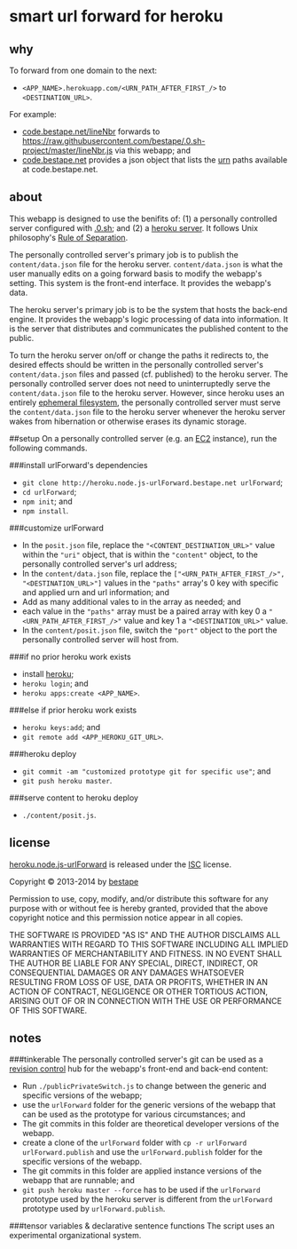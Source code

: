 # smart url forward for heroku
## why
To forward from one domain to the next: 
* `<APP_NAME>.herokuapp.com/<URN_PATH_AFTER_FIRST_/>` to `<DESTINATION_URL>`.

For example:
* [code.bestape.net/lineNbr](http://code.bestape.net/lineNbr) forwards to https://raw.githubusercontent.com/bestape/.0.sh-project/master/lineNbr.js via this webapp; and
* [code.bestape.net](http://code.bestape.net) provides a json object that lists the [urn](https://en.wikipedia.org/wiki/Uniform_resource_name) paths available at code.bestape.net. 

## about
This webapp is designed to use the benifits of: (1) a personally controlled server configured with [.0.sh](http://0.sh.bestape.net); and (2) a [heroku server](https://en.wikipedia.org/wiki/Heroku). It follows Unix philosophy's [Rule of Separation](https://en.wikipedia.org/wiki/Unix_philosophy#Eric_Raymond.E2.80.99s_17_Unix_Rules). 

The personally controlled server's primary job is to publish the `content/data.json` file for the heroku server. `content/data.json` is what the user manually edits on a going forward basis to modify the webapp's setting. This system is the front-end interface. It provides the webapp's data.

The heroku server's primary job is to be the system that hosts the back-end engine. It provides the webapp's logic processing of data into information. It is the server that distributes and communicates the published content to the public.

To turn the heroku server on/off or change the paths it redirects to, the desired effects should be written in the personally controlled server's `content/data.json` files and passed (cf. published) to the heroku server. The personally controlled server does not need to uninterruptedly serve the `content/data.json` file to the heroku server. However, since heroku uses an entirely [ephemeral filesystem](https://devcenter.heroku.com/articles/dynos#ephemeral-filesystem), the personally controlled server must serve the `content/data.json` file to the heroku server whenever the heroku server wakes from hibernation or otherwise erases its dynamic storage.

##setup
On a personally controlled server (e.g. an [EC2](https://aws.amazon.com/ec2) instance), run the following commands.

###install urlForward's dependencies
* `git clone http://heroku.node.js-urlForward.bestape.net urlForward`;
* `cd urlForward`;
* `npm init`; and
* `npm install`.

###customize urlForward
* In the `posit.json` file, replace the `"<CONTENT_DESTINATION_URL>"` value within the `"uri"` object, that is within the `"content"` object, to the personally controlled server's url address;
* In the `content/data.json` file, replace the `["<URN_PATH_AFTER_FIRST_/>", "<DESTINATION_URL>"]` values in the `"paths"` array's 0 key with specific and applied urn and url information; and
 * Add as many additional vales to in the array as needed; and
 * each value in the `"paths"` array must be a paired array with key 0 a `"<URN_PATH_AFTER_FIRST_/>"` value and key 1 a `"<DESTINATION_URL>"` value.
* In the `content/posit.json` file, switch the `"port"` object to the port the personally controlled server will host from.

###if no prior heroku work exists
* install [heroku](https://toolbelt.heroku.com);
* `heroku login`; and
* `heroku apps:create <APP_NAME>`.

###else if prior heroku work exists
* `heroku keys:add`; and
* `git remote add <APP_HEROKU_GIT_URL>`. 

###heroku deploy
* `git commit -am "customized prototype git for specific use"`; and
* `git push heroku master`.

###serve content to heroku deploy
* `./content/posit.js`.

## license
[heroku.node.js-urlForward](http://heroku.node.js-urlForward.bestape.net) is released under the [ISC](http://www.isc.org/downloads/software-support-policy/isc-license) license.

Copyright &copy; 2013-2014 by [bestape](mailto:heroku.node.js-urlForward@bestape.net) 

Permission to use, copy, modify, and/or distribute this software for any purpose with or without fee is hereby granted, provided that the above copyright notice and this permission notice appear in all copies.

THE SOFTWARE IS PROVIDED "AS IS" AND THE AUTHOR DISCLAIMS ALL WARRANTIES WITH REGARD TO THIS SOFTWARE INCLUDING ALL IMPLIED WARRANTIES OF MERCHANTABILITY AND FITNESS. IN NO EVENT SHALL THE AUTHOR BE LIABLE FOR ANY SPECIAL, DIRECT, INDIRECT, OR CONSEQUENTIAL DAMAGES OR ANY DAMAGES WHATSOEVER RESULTING FROM LOSS OF USE, DATA OR PROFITS, WHETHER IN AN ACTION OF CONTRACT, NEGLIGENCE OR OTHER TORTIOUS ACTION, ARISING OUT OF OR IN CONNECTION WITH THE USE OR PERFORMANCE OF THIS SOFTWARE.

## notes
###tinkerable
The personally controlled server's git can be used as a [revision control](https://en.wikipedia.org/wiki/Source_code_management) hub for the webapp's front-end and back-end content: 
* Run `./publicPrivateSwitch.js` to change between the generic and specific versions of the webapp; 
* use the `urlForward` folder for the generic versions of the webapp that can be used as the prototype for various circumstances; and
 * The git commits in this folder are theoretical developer versions of the webapp.
* create a clone of the `urlForward` folder with `cp -r urlForward urlForward.publish` and use the `urlForward.publish` folder for the specific versions of the webapp.
 * The git commits in this folder are applied instance versions of the webapp that are runnable; and
 * `git push heroku master --force` has to be used if the `urlForward` prototype used by the heroku server is different from the `urlForward` prototype used by `urlForward.publish`. 

###tensor variables & declarative sentence functions
The script uses an experimental organizational system. 
